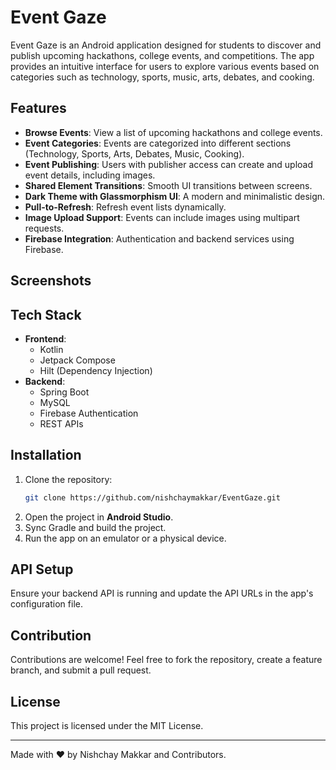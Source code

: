 # Event Gaze

Event Gaze is an Android application designed for students to discover and publish upcoming hackathons, college events, and competitions. The app provides an intuitive interface for users to explore various events based on categories such as technology, sports, music, arts, debates, and cooking.

## Features

- **Browse Events**: View a list of upcoming hackathons and college events.
- **Event Categories**: Events are categorized into different sections (Technology, Sports, Arts, Debates, Music, Cooking).
- **Event Publishing**: Users with publisher access can create and upload event details, including images.
- **Shared Element Transitions**: Smooth UI transitions between screens.
- **Dark Theme with Glassmorphism UI**: A modern and minimalistic design.
- **Pull-to-Refresh**: Refresh event lists dynamically.
- **Image Upload Support**: Events can include images using multipart requests.
- **Firebase Integration**: Authentication and backend services using Firebase.
  
## Screenshots

## Tech Stack

- **Frontend**:
  - Kotlin
  - Jetpack Compose
  - Hilt (Dependency Injection)
- **Backend**:
  - Spring Boot
  - MySQL
  - Firebase Authentication
  - REST APIs

## Installation

1. Clone the repository:
   ```bash
   git clone https://github.com/nishchaymakkar/EventGaze.git
   ```
2. Open the project in **Android Studio**.
3. Sync Gradle and build the project.
4. Run the app on an emulator or a physical device.

## API Setup

Ensure your backend API is running and update the API URLs in the app's configuration file.


## Contribution

Contributions are welcome! Feel free to fork the repository, create a feature branch, and submit a pull request.

## License

This project is licensed under the MIT License.

---
Made with ❤️ by Nishchay Makkar and Contributors.

